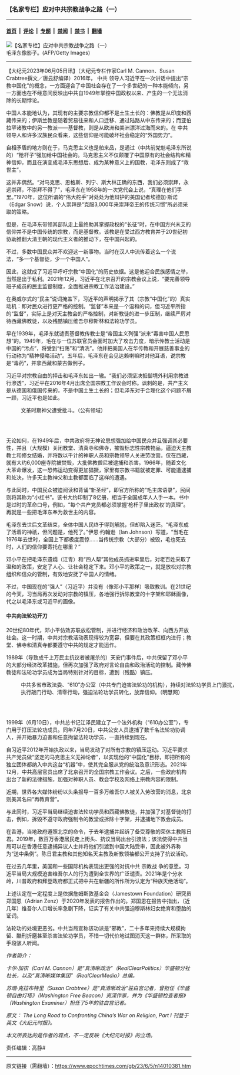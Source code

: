 ### 【名家专栏】应对中共宗教战争之路（一）

---

#### [首页](../../../..?n14010381) &nbsp;|&nbsp; [评论](../../../../../epoch-comment?n14010381) &nbsp;|&nbsp; [专题](../../../../../epoch-special?n14010381) &nbsp;|&nbsp; [禁闻](../../../../../epoch-news?n14010381) &nbsp;|&nbsp; [禁书](../../../../../books?n14010381) &nbsp;|&nbsp; [翻墙](https://github.com/gfw-breaker/nogfw/blob/master/README.md?n14010381)


<div><img alt="【名家专栏】应对中共宗教战争之路（一）" class="attachment-djy_600_400 size-djy_600_400 wp-post-image" src="https://i.epochtimes.com/assets/uploads/2023/06/id14010384-mao_shadow-600x400.jpg"/>
<div class="caption">
 毛泽东像影子。(AFP/Getty Images)
</div></div><hr/><div class="post_content" id="artbody" itemprop="articleBody">
 <!-- article content begin -->
 <p>
  【大纪元2023年06月05日讯】（大纪元专栏作家Carl M. Cannon、Susan Crabtree撰文／唐云舒编译）2016年，
  <ok href="https://www.epochtimes.com/gb/tag/%E4%B8%AD%E5%85%B1.html">
   中共
  </ok>
  领导人习近平在一次讲话中提出“宗教中国化”的概念，一方面迎合了中国社会存在了一个多世纪的一种本能倾向，另一方面也在不经意间反映出中共自1949年掌控中国政权以来、产生的一个无法消除的长期悖论。
 </p>
 <p>
  中国人本能地认为，其现有的主要宗教信仰都不是土生土长的：佛教是从印度和西藏传来的；伊斯兰教是随着贸易往来和人口迁移、通过陆路从中东传来的；而亚伯拉罕诸教中的另一教派——基督教，则是从欧洲和美洲漂洋过海而来的。在
  <ok href="https://www.epochtimes.com/gb/tag/%E4%B8%AD%E5%85%B1.html">
   中共
  </ok>
  领导人和许多汉族民众看来，这些信仰是可能破坏社会稳定的“外国势力”。
 </p>
 <p>
  自相矛盾的地方则在于，马克思主义也是舶来品，是通过（中共前党魁毛泽东所说的）“枪杆子”强加给中国社会的。马克思主义不仅颠覆了中国原有的社会结构和精神信仰，而且在演变成毛泽东思想后、成为某种意义上的国教，毛泽东则成了“救世主”。
 </p>
 <p>
  这并非偶然。“对马克思、恩格斯、列宁、斯大林正确的东西，我们必须崇拜，永远崇拜，不崇拜不得了”，毛泽东在1958年的一次党代会上说，“真理在他们手里。”1970年，这位所谓的“伟大舵手”对处处为他辩护的美国记者埃德加‧斯诺（Edgar Snow）说，个人崇拜是“克服3,000年来崇拜帝王的传统习惯”所必须采取的策略。
 </p>
 <p>
  但是，在毛泽东带领其部队走上最终助其掌握政权的“长征”时，在中国方兴未艾的信仰并不是中国传统的宗教，而是基督教。该教是在受过西方教育并于20世纪初协助推翻大清王朝的现代主义者的推动下，在中国兴起的。
 </p>
 <p>
  不过，多数中国民众并不欢迎这一新事物。当时在汉人中流传着这么一个说法，“多一个基督徒，少一个中国人”。
 </p>
 <p>
  因此，这就成了习近平呼吁宗教“中国化”的历史依据。这是他迎合民族感情之举，当然是出于私利。2021年12月，习近平在北京召开的宗教会议上说，“要完善领导班子成员的民主监督制度，全面推进宗教工作法治建设。”
 </p>
 <p>
  在奥威尔式的“民主”说词掩盖下，习近平的声明揭示了其（宗教“中国化”的）真实动机：即对民众进行更严格的控制。“监督”本来是一个温和的词，但习近平所指的“监督”，实际上是对天主教会的严格控制，对新教徒的进一步压制，继续严厉对待西藏佛教徒，以及残酷镇压维吾尔穆斯林和法轮功学员。
 </p>
 <p>
  早在1939年，毛泽东就谴责基督教传教士是“帝国主义列强”派来“毒害中国人民思想”的。1949年，毛在与一位苏联官员会面时加大了攻击力度，暗示传教士活动是中国的“污点”，将受到“扫荡”和“清洗”。他并把美国人在华传教和开展慈善事业的行动称为“精神侵略活动”。五年后，毛泽东在会见达赖喇嘛时对他耳语，说宗教是“毒药”，并拿西藏和蒙古做例子。
 </p>
 <p>
  习近平对宗教自由的抨击和毛泽东如出一辙。“我们必须坚决抵御境外利用宗教进行渗透”，习近平在2016年4月出席全国宗教工作议会时称。讽刺的是，共产主义是从德国和俄国传来的，不是中国土生土长的；但毛泽东对于合理化这个问题不屑一顾，习近平也是如此。
 </p>
 <figure aria-describedby="caption-attachment-13281315" class="wp-caption aligncenter" id="attachment_13281315" style="width: 600px">
  <ok href="https://i.epochtimes.com/assets/uploads/2021/10/id13281315-shen-fu-e1633373215806.jpg" target="_blank">
   <img alt="" class="size-large wp-image-13281315" src="https://i.epochtimes.com/assets/uploads/2021/10/id13281315-shen-fu-600x493.jpg"/>
  </ok>
  <br/><figcaption class="wp-caption-text" id="caption-attachment-13281315">
   文革时期神父遭受批斗。（公有领域）
  </figcaption><br/>
 </figure><br/>
 <p>
  无论如何，在1949年后，中共政府将无神论思想强加给中国民众并且强调其必要性，并且（大规模）关闭教堂、清真寺和佛寺，摧毁标志性宗教物品，逼迫天主教教士和修女结婚，并将数以千计的神职人员和宗教领导人关进劳改营。仅在西藏，就有大约6,000座寺院被焚毁，大批佛教僧尼被逮捕和杀害。1966年，随着文化大革命爆发，这一恐怖运动变得更加猖獗，家里有宗教书籍就被定罪、可能遭逮捕和处决，许多天主教神父和主教都面临了这样的遭遇。
 </p>
 <p>
  与此同时，中国民众被迫阅读和背诵“新圣经”，即官方所称的“毛主席语录”，民间则将其称为“小红书”。该书大约印制了8亿册，相当于全国成年人人手一本。书中是过时的革命口号，例如，“每个共产党员都必须掌握‘枪杆子里出政权’的真理”。再就是一些把毛泽东奉为救世主的内容。
 </p>
 <p>
  毛泽东去世后文革结束，全体中国人民终于得到解脱，但却陷入迷茫。“毛泽东成了活着的神祇，但问题是，他死了。”伊恩‧约翰逊（Ian Johnson）写道，“当毛在1976年去世时，全国上下都极度震惊……当传统宗教（大部分）被毁，毛也死去时，人们的信仰要寄托在哪里？”
 </p>
 <p>
  邓小平在把毛泽东遗孀（江青）和“四人帮”其他成员抓进牢里后，对老百姓采取了温和的政策，安定了人心、让社会稳定下来。邓小平的政策之一，就是放松对宗教组织和信众的管制，有效地安抚了中国人的情绪。
 </p>
 <p>
  不过，中国现在的“强人”（习近平）并没有（像邓小平那样）吸取教训。在21世纪的今天，习当局再次发动对宗教的镇压，各地强行拆除教堂的十字架和耶稣画像，代之以毛泽东或习近平的画像。
 </p>
 <h4>
  中共向法轮功开刀
 </h4>
 <p>
  20世纪80年代，邓小平仿效苏联放松管制，并进行经济和政治改革、向西方开放社会。这一时期，中共对宗教活动表现得较为宽容，但要在其政策框框内进行；教堂、佛寺和清真寺都要遵守中共的规定才能运作。
 </p>
 <p>
  1989年（导致成千上万民主抗议者被屠杀的）天安门事件后，中共保留了邓小平的大部分经济改革措施，但再次加强了政府对言论自由和政治活动的控制。藏传佛教徒和法轮功学员成为当局特别针对的目标，遭到（残酷）镇压。
 </p>
 <figure aria-describedby="caption-attachment-13034661" class="wp-caption aligncenter" id="attachment_13034661" style="width: 600px">
  <ok href="https://i.epochtimes.com/assets/uploads/2021/06/id13034661-1-180-600x370-2-1-600x370.jpg" target="_blank">
   <img alt="" class="size-large wp-image-13034661" src="https://i.epochtimes.com/assets/uploads/2021/06/id13034661-1-180-600x370-2-1-600x370-600x370.jpg"/>
  </ok>
  <br/><figcaption class="wp-caption-text" id="caption-attachment-13034661">
   中共多省市政法委、“610”办公室（中共专门迫害法轮功的机构），持续对法轮功学员上门骚扰，执行敲门行动、清零行动，强迫法轮功学员转化，放弃信仰。（明慧网）
  </figcaption><br/>
 </figure><br/>
 <p>
  1999年（6月10日），中共总书记江泽民建立了一个法外机构（“610办公室”），专门用于打压法轮功成员。同年7月20日，中共公安人员逮捕了数千名法轮功协调人，并开始暴力迫害和任意拘留法轮功学员，一直持续到现在。
 </p>
 <p>
  自习近平2012年开始执政以来，当局发动了对所有宗教的镇压运动。习近平要求共产党员做“坚定的马克思主义无神论者”，以实现他的“中国化”目标，即把所有的独立团体都纳入中共这台“机器”中，使其完全服从党的统治及意识形态。2021年12月，中共高层官员出席了北京召开的全国宗教工作会议。之后，一些政府机构出台了新的法律措施，加强对神职人员、教会学校及网络上宗教内容的限制。
 </p>
 <p>
  近期，世界各大媒体纷纷以头条报导一百多万维吾尔人被关入劳改营的消息，北京则美其名曰“再教育营”。
 </p>
 <p>
  与此同时，习近平当局继续迫害法轮功学员和西藏佛教徒，并加强了对基督徒的打击，例如，拆毁不遵守政府强制令的教堂或拆除十字架，并逮捕地下教会成员。
 </p>
 <p>
  在香港，当地政府遵照北京的命令，于去年逮捕并起诉了备受尊敬的荣休主教陈日君。2019年，数百万香港居民走上街头、抗议当局出台引渡法；该法使得中共当局可以在香港任意逮捕异议人士并将他们引渡到中国大陆受审，因此被外界称为“送中条例”。陈日君主教和其他知名天主教及新教领袖都公开支持了抗议活动。
 </p>
 <p>
  在过去几年里，美国和一些国际机构表现出更强的对抗中共
  <ok href="https://www.epochtimes.com/gb/tag/%E5%AE%97%E6%95%99%E6%88%98.html">
   宗教战
  </ok>
  争的意愿。习近平当局大规模迫害维吾尔人的行为遭到全世界的广泛谴责。2021年是个分水岭，川普政府和拜登政府都正式把中共在新疆的所作所为认定为“种族灭绝活动”。
 </p>
 <p>
  上述认定在一定程度上是依据詹姆斯敦基金会（Jamestown Foundation）研究员郑国恩（Adrian Zenz）于2020年发表的报告作出的。郑国恩在报告中指出，（近几年）维吾尔人口增长率急剧下降，证实了有关中共强迫穆斯林妇女绝育和堕胎的证词。
 </p>
 <p>
  法轮功的处境更恶劣。中共当局宣称该功派是“邪教”，二十多年来持续大规模拘留、酷刑折磨甚至杀害法轮功学员，不惜一切代价地试图消灭这一群体，所采取的手段骇人听闻。
 </p>
 <p>
  <em>
   作者简介：
  </em>
 </p>
 <p>
  <em>
   卡尔‧加农（Carl M. Cannon）是“真清晰政治”（RealClearPolitics）华盛顿分社社长，以及“真清晰媒体集团”（RealClearMedia）总编。
  </em>
 </p>
 <p>
  <em>
   苏珊‧克拉布特⾥（Susan Crabtree）是“真清晰政治”驻白宫记者，曾担任《华盛顿自由灯塔》（Washington Free Beacon）资深作家，并为《华盛顿检查者报》（Washington Examiner）担任了5年的驻白宫记者。
  </em>
 </p>
 <p>
  <em>
   原文：
   <ok href="https://www.theepochtimes.com/the-long-road-to-confronting-chinas-war-on-religion-part-i_5250524.html">
    The Long Road to Confronting China’s War on Religion, Part I
   </ok>
   刊登于英文《大纪元时报》。
  </em>
 </p>
 <p>
  <em>
   本文所表达的是作者的观点，不一定反映《大纪元时报》的立场。
  </em>
 </p>
 <p>
  责任编辑：高静#
 </p>
 <!-- article content end -->
 <div id="below_article_ad">
 </div>
</div>


---

原文链接（需翻墙）：https://www.epochtimes.com/gb/23/6/5/n14010381.htm